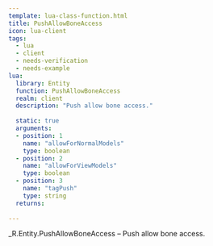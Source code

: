 ```yaml
---
template: lua-class-function.html
title: PushAllowBoneAccess
icon: lua-client
tags:
  - lua
  - client
  - needs-verification
  - needs-example
lua:
  library: Entity
  function: PushAllowBoneAccess
  realm: client
  description: "Push allow bone access."
  
  static: true
  arguments:
  - position: 1
    name: "allowForNormalModels"
    type: boolean
  - position: 2
    name: "allowForViewModels"
    type: boolean
  - position: 3
    name: "tagPush"
    type: string
  returns:
    
---
```


<div class="lua__search__keywords">
_R.Entity.PushAllowBoneAccess &#x2013; Push allow bone access.
</div>
